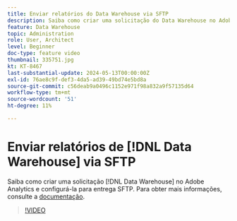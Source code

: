 ```yaml
---
title: Enviar relatórios do Data Warehouse via SFTP
description: Saiba como criar uma solicitação do Data Warehouse no Adobe Analytics e configurá-la para entrega SFTP.
feature: Data Warehouse
topic: Administration
role: User, Architect
level: Beginner
doc-type: feature video
thumbnail: 335751.jpg
kt: KT-8467
last-substantial-update: 2024-05-13T00:00:00Z
exl-id: 76ae8c9f-def3-4da5-ad39-49bd74e5bd8a
source-git-commit: c56deab9a0496c1152e971f98a832a9f57135d64
workflow-type: tm+mt
source-wordcount: '51'
ht-degree: 11%

---
```


# Enviar relatórios de [!DNL Data Warehouse] via SFTP

Saiba como criar uma solicitação [!DNL Data Warehouse] no Adobe Analytics e configurá-la para entrega SFTP. Para obter mais informações, consulte a [documentação](https://experienceleague.adobe.com/en/docs/analytics/export/ftp-and-sftp/secure-file-transfer-protocol/ftp-sftp-dw).

>[!VIDEO](https://video.tv.adobe.com/v/335751/?quality=12&learn=on)
